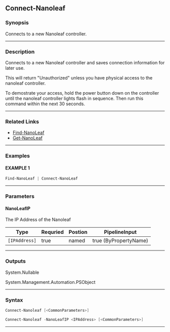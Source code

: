 
Connect-Nanoleaf
----------------
### Synopsis
Connects to a new Nanoleaf controller.

---
### Description

Connects to a new Nanoleaf controller and saves connection information for later use.

This will return "Unauthorized" unless you have physical access to the nanoleaf controller.

To demostrate your access, hold the power button down on the controller until the
nanoleaf controller lights flash in sequence.  Then run this command within the next 30 seconds.

---
### Related Links
* [Find-NanoLeaf](Find-NanoLeaf.md)
* [Get-NanoLeaf](Get-NanoLeaf.md)
---
### Examples
#### EXAMPLE 1
```PowerShell
Find-NanoLeaf | Connect-NanoLeaf
```

---
### Parameters
#### **NanoLeafIP**

The IP Address of the Nanoleaf



|Type             |Requried|Postion|PipelineInput        |
|-----------------|--------|-------|---------------------|
|```[IPAddress]```|true    |named  |true (ByPropertyName)|
---
### Outputs
System.Nullable


System.Management.Automation.PSObject


---
### Syntax
```PowerShell
Connect-Nanoleaf [<CommonParameters>]
```
```PowerShell
Connect-Nanoleaf -NanoLeafIP <IPAddress> [<CommonParameters>]
```
---


